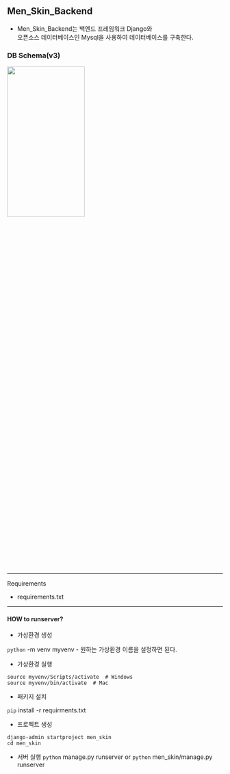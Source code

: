 ## Men_Skin_Backend
- Men_Skin_Backend는 백엔드 프레임워크 Django와 <br>
  오픈소스 데이터베이스인 Mysql을 사용하여 데이터베이스를 구축한다.

### DB Schema(v3)
<img src= "https://user-images.githubusercontent.com/79985009/127145832-32347d1e-4d01-4dfa-abdb-1f4e67c4eaa0.png" width="60%" height="30%">

---
Requirements
- requirements.txt
---
#### HOW to runserver?
- 가상환경 생성

`python` -m venv myvenv  - 원하는 가상환경 이름을 설정하면 된다.

- 가상환경 실행
```shell
source myvenv/Scripts/activate  # Windows
source myvenv/bin/activate  # Mac
```

- 패키지 설치

`pip` install -r requirments.txt


- 프로젝트 생성
```shell
django-admin startproject men_skin
cd men_skin
```

- 서버 실행
`python` manage.py runserver
or
`python` men_skin/manage.py runserver




